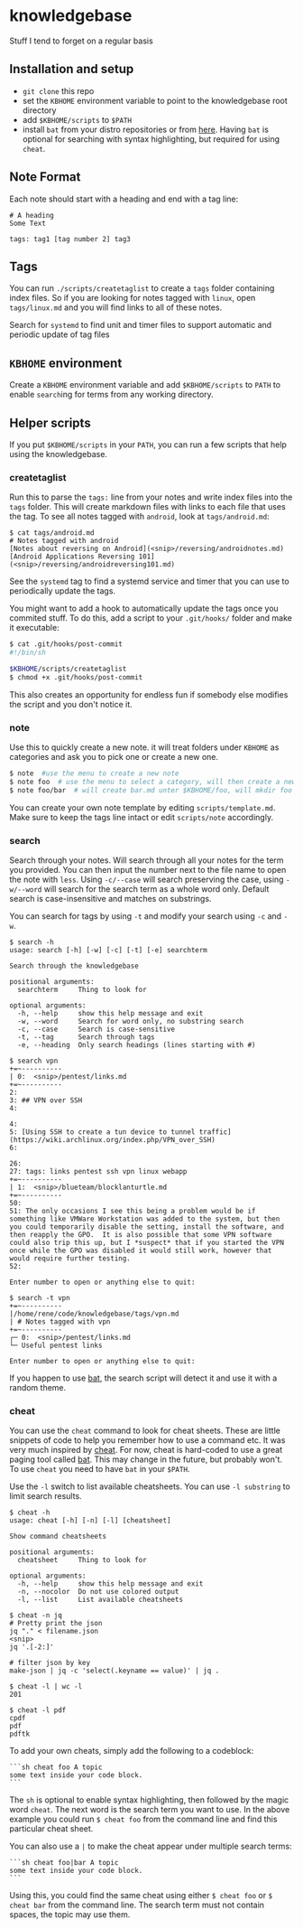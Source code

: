 # knowledgebase

Stuff I tend to forget on a regular basis

## Installation and setup

- `git clone` this repo
- set the `KBHOME` environment variable to point to the knowledgebase root directory
- add `$KBHOME/scripts` to `$PATH`
- install `bat` from your distro repositories or from [here](https://github.com/sharkdp/bat). Having `bat` is optional for searching with syntax highlighting, but required for using `cheat`.

## Note Format

Each note should start with a heading and end with a tag line:

```
# A heading
Some Text

tags: tag1 [tag number 2] tag3
```

## Tags

You can run `./scripts/createtaglist` to create a `tags` folder containing index files. So if you are looking for notes tagged with `linux`, open `tags/linux.md` and you will find links to all of these notes.

Search for `systemd` to find unit and timer files to support automatic and periodic update of tag files

## `KBHOME` environment

Create a `KBHOME` environment variable and add `$KBHOME/scripts` to `PATH` to enable `search`ing for terms from any working directory.

## Helper scripts

If you put `$KBHOME/scripts` in your `PATH`, you can run a few scripts that help using the knowledgebase.

### createtaglist

Run this to parse the `tags:` line from your notes and write index files into the `tags` folder. This will create markdown files with links to each file that uses the tag. To see all notes tagged with `android`, look at `tags/android.md`:

```
$ cat tags/android.md
# Notes tagged with android
[Notes about reversing on Android](<snip>/reversing/androidnotes.md)
[Android Applications Reversing 101](<snip>/reversing/androidreversing101.md)
```

See the `systemd` tag to find a systemd service and timer that you can use to periodically update the tags.

You might want to add a hook to automatically update the tags once you commited stuff. To do this, add a script to your `.git/hooks/` folder and make it executable:

```sh
$ cat .git/hooks/post-commit
#!/bin/sh

$KBHOME/scripts/createtaglist
$ chmod +x .git/hooks/post-commit
```

This also creates an opportunity for endless fun if somebody else modifies the script and you don't notice it.

### note

Use this to quickly create a new note. it will treat folders under `KBHOME` as categories and ask you to pick one or create a new one.

```sh
$ note  #use the menu to create a new note
$ note foo  # use the menu to select a category, will then create a new note foo.md under the category you selected
$ note foo/bar  # will create bar.md unter $KBHOME/foo, will mkdir foo if folder doesn't exist
```

You can create your own note template by editing `scripts/template.md`. Make sure to keep the tags line intact or edit `scripts/note` accordingly. 

### search

Search through your notes. Will search through all your notes for the term you provided. You can then input the number next to the file name to open the note with `less`. Using `-c/--case` will search preserving the case, using `-w/--word` will search for the search term as a whole word only. Default search is case-insensitive and matches on substrings.

You can search for tags by using `-t` and modify your search using `-c` and `-w`.

```
$ search -h
usage: search [-h] [-w] [-c] [-t] [-e] searchterm

Search through the knowledgebase

positional arguments:
  searchterm     Thing to look for

optional arguments:
  -h, --help     show this help message and exit
  -w, --word     Search for word only, no substring search
  -c, --case     Search is case-sensitive
  -t, --tag      Search through tags
  -e, --heading  Only search headings (lines starting with #)

$ search vpn
+=~----------
| 0:  <snip>/pentest/links.md
+=~----------
2: 
3: ## VPN over SSH
4: 

4: 
5: [Using SSH to create a tun device to tunnel traffic](https://wiki.archlinux.org/index.php/VPN_over_SSH)
6: 

26: 
27: tags: links pentest ssh vpn linux webapp
+=~----------
| 1:  <snip>/blueteam/blocklanturtle.md
+=~----------
50: 
51: The only occasions I see this being a problem would be if something like VMWare Workstation was added to the system, but then you could temporarily disable the setting, install the software, and then reapply the GPO.  It is also possible that some VPN software could also trip this up, but I *suspect* that if you started the VPN once while the GPO was disabled it would still work, however that would require further testing.
52: 

Enter number to open or anything else to quit: 

$ search -t vpn
+=~----------
|/home/rene/code/knowledgebase/tags/vpn.md
| # Notes tagged with vpn
+=~----------
┌─ 0:  <snip>/pentest/links.md
└─ Useful pentest links

Enter number to open or anything else to quit: 
```

If you happen to use [bat](https://github.com/axiros/terminal_markdown_viewer), the search script will detect it and use it with a random theme.

### cheat

You can use the `cheat` command to look for cheat sheets. These are little snippets of code to help you remember how to use a command etc. It was very much inspired by [cheat](https://github.com/chrisallenlane/cheat). For now, cheat is hard-coded to use a great paging tool called [bat](https://github.com/sharkdp/bat). This may change in the future, but probably won't. To use `cheat` you need to have `bat` in your `$PATH`.    

Use the `-l` switch to list available cheatsheets. You can use `-l substring` to limit search results.

```
$ cheat -h
usage: cheat [-h] [-n] [-l] [cheatsheet]

Show command cheatsheets

positional arguments:
  cheatsheet     Thing to look for

optional arguments:
  -h, --help     show this help message and exit
  -n, --nocolor  Do not use colored output
  -l, --list     List available cheatsheets

$ cheat -n jq
# Pretty print the json
jq "." < filename.json
<snip>
jq '.[-2:]'

# filter json by key
make-json | jq -c 'select(.keyname == value)' | jq .

$ cheat -l | wc -l
201

$ cheat -l pdf
cpdf
pdf
pdftk
```

To add your own cheats, simply add the following to a codeblock:

````
```sh cheat foo A topic
some text inside your code block.
```
````

The `sh` is optional to enable syntax highlighting, then followed by the magic word `cheat`. The next word is the search term you want to use. In the above example you could run `$ cheat foo` from the command line and find this particular cheat sheet.

You can also use a `|` to make the cheat appear under multiple search terms:

````
```sh cheat foo|bar A topic
some text inside your code block.
```
````

Using this, you could find the same cheat using either `$ cheat foo` or `$ cheat bar` from the command line. The search term must not contain spaces, the topic may use them.
